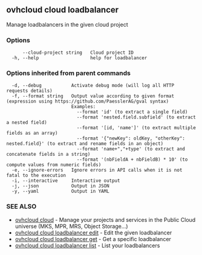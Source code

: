 ## ovhcloud cloud loadbalancer

Manage loadbalancers in the given cloud project

### Options

```
      --cloud-project string   Cloud project ID
  -h, --help                   help for loadbalancer
```

### Options inherited from parent commands

```
  -d, --debug           Activate debug mode (will log all HTTP requests details)
  -f, --format string   Output value according to given format (expression using https://github.com/PaesslerAG/gval syntax)
                        Examples:
                          --format 'id' (to extract a single field)
                          --format 'nested.field.subfield' (to extract a nested field)
                          --format '[id, 'name']' (to extract multiple fields as an array)
                          --format '{"newKey": oldKey, "otherKey": nested.field}' (to extract and rename fields in an object)
                          --format 'name+","+type' (to extract and concatenate fields in a string)
                          --format '(nbFieldA + nbFieldB) * 10' (to compute values from numeric fields)
  -e, --ignore-errors   Ignore errors in API calls when it is not fatal to the execution
  -i, --interactive     Interactive output
  -j, --json            Output in JSON
  -y, --yaml            Output in YAML
```

### SEE ALSO

* [ovhcloud cloud](ovhcloud_cloud.md)	 - Manage your projects and services in the Public Cloud universe (MKS, MPR, MRS, Object Storage...)
* [ovhcloud cloud loadbalancer edit](ovhcloud_cloud_loadbalancer_edit.md)	 - Edit the given loadbalancer
* [ovhcloud cloud loadbalancer get](ovhcloud_cloud_loadbalancer_get.md)	 - Get a specific loadbalancer
* [ovhcloud cloud loadbalancer list](ovhcloud_cloud_loadbalancer_list.md)	 - List your loadbalancers

